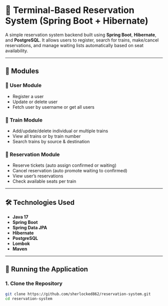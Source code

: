 # 🚆 Terminal-Based Reservation System (Spring Boot + Hibernate)

A simple reservation system backend built using **Spring Boot**, **Hibernate**, and **PostgreSQL**. It allows users to register, search for trains, make/cancel reservations, and manage waiting lists automatically based on seat availability.

---

## 🧩 Modules

### 🔹 User Module
- Register a user
- Update or delete user
- Fetch user by username or get all users

### 🔹 Train Module
- Add/update/delete individual or multiple trains
- View all trains or by train number
- Search trains by source & destination

### 🔹 Reservation Module
- Reserve tickets (auto assign confirmed or waiting)
- Cancel reservation (auto promote waiting to confirmed)
- View user’s reservations
- Check available seats per train

---

## 🛠️ Technologies Used
- **Java 17**
- **Spring Boot**
- **Spring Data JPA**
- **Hibernate**
- **PostgreSQL**
- **Lombok**
- **Maven**

---

## 🚀 Running the Application

### 1. Clone the Repository
```bash
git clone https://github.com/sherlocked862/reservation-system.git
cd reservation-system
